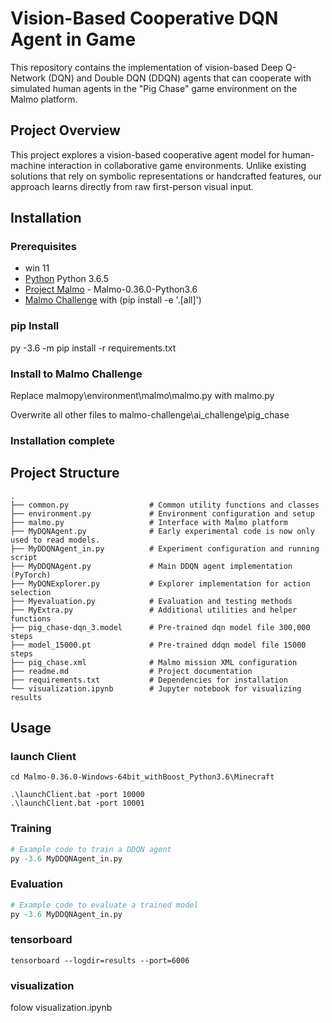 # Vision-Based Cooperative DQN Agent in Game

This repository contains the implementation of vision-based Deep Q-Network (DQN) and Double DQN (DDQN) agents that can cooperate with simulated human agents in the "Pig Chase" game environment on the Malmo platform.

## Project Overview

This project explores a vision-based cooperative agent model for human-machine interaction in collaborative game environments. Unlike existing solutions that rely on symbolic representations or handcrafted features, our approach learns directly from raw first-person visual input.

## Installation

### Prerequisites
- win 11
- [Python](https://www.python.org/) Python 3.6.5 
- [Project Malmo](https://github.com/Microsoft/malmo) - Malmo-0.36.0-Python3.6
- [Malmo Challenge](https://github.com/Microsoft/malmo-challenge) with (pip install -e '.[all]')

### pip Install

py -3.6 -m pip install -r requirements.txt

### Install to Malmo Challenge

Replace malmopy\environment\malmo\malmo.py with malmo.py

Overwrite all other files to malmo-challenge\ai_challenge\pig_chase

### Installation complete

## Project Structure

```
.
├── common.py                  # Common utility functions and classes
├── environment.py             # Environment configuration and setup
├── malmo.py                   # Interface with Malmo platform
├── MyDQNAgent.py              # Early experimental code is now only used to read models.
├── MyDDQNAgent_in.py          # Experiment configuration and running script
├── MyDDQNAgent.py             # Main DDQN agent implementation (PyTorch)
├── MyDQNExplorer.py           # Explorer implementation for action selection
├── Myevaluation.py            # Evaluation and testing methods
├── MyExtra.py                 # Additional utilities and helper functions
├── pig_chase-dqn_3.model      # Pre-trained dqn model file 300,000 steps
├── model_15000.pt             # Pre-trained ddqn model file 15000 steps
├── pig_chase.xml              # Malmo mission XML configuration
├── readme.md                  # Project documentation
├── requirements.txt           # Dependencies for installation
└── visualization.ipynb        # Jupyter notebook for visualizing results

```

## Usage

### launch Client

``` 
cd Malmo-0.36.0-Windows-64bit_withBoost_Python3.6\Minecraft

.\launchClient.bat -port 10000
.\launchClient.bat -port 10001
```


### Training

```python
# Example code to train a DDQN agent
py -3.6 MyDDQNAgent_in.py 
```

### Evaluation

```python
# Example code to evaluate a trained model
py -3.6 MyDDQNAgent_in.py 
```


### tensorboard

```
tensorboard --logdir=results --port=6006
```




### visualization

folow visualization.ipynb 


